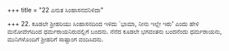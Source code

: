 +++
title = "22 ಎನುತ ಸಿಂಹಾಸನವನಿಳಿದಾ"

+++
22. ಕೂಡಲೇ ಶ್ರೀಹರಿಯು ಸಿಂಹಾಸನದಿಂದ ಇಳಿದು `ಭಾಮಾ, ನೀನು ಇಲ್ಲೇ ಇರು' ಎಂದು ಹೇಳಿ ಮನೋವೇಗದಿಂದ ಧರ್ಮರಾಯನಿರುವಲ್ಲಿಗೆ ಬಂದನು. ನೆನೆದ ಕೂಡಲೇ ಭಗವಂತನು ಬಂದನೆಂದು ಧರ್ಮರಾಯನು, ಮುನಿಗಳೊಂದಿಗೆ ಶ್ರೀಹರಿಗೆ ಸಾಷ್ಟಾಂಗ ವಂದಿಸಿದನು.